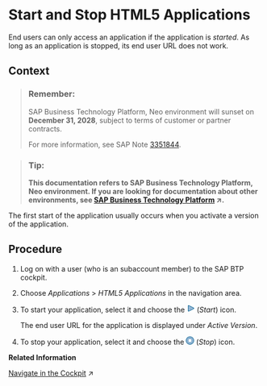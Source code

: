 <!-- loioa9d313dd047c41b18f04026354d82f0a -->

# Start and Stop HTML5 Applications

End users can only access an application if the application is *started*. As long as an application is stopped, its end user URL does not work.



## Context

> ### Remember:  
> SAP Business Technology Platform, Neo environment will sunset on **December 31, 2028**, subject to terms of customer or partner contracts.
> 
> For more information, see SAP Note [3351844](https://launchpad.support.sap.com/#/notes/3351844).

> ### Tip:  
> **This documentation refers to SAP Business Technology Platform, Neo environment. If you are looking for documentation about other environments, see [SAP Business Technology Platform](https://help.sap.com/viewer/65de2977205c403bbc107264b8eccf4b/Cloud/en-US/6a2c1ab5a31b4ed9a2ce17a5329e1dd8.html "SAP Business Technology Platform (SAP BTP) is an integrated offering comprised of four technology portfolios: database and data management, application development and integration, analytics, and intelligent technologies. The platform offers users the ability to turn data into business value, compose end-to-end business processes, and build and extend SAP applications quickly.") :arrow_upper_right:.**

The first start of the application usually occurs when you activate a version of the application.



## Procedure

1.  Log on with a user \(who is an subaccount member\) to the SAP BTP cockpit.

2.  Choose *Applications* \> *HTML5 Applications* in the navigation area.

3.  To start your application, select it and choose the ![Start](images/Start_633b04a.png) \(*Start*\) icon.

    The end user URL for the application is displayed under *Active Version*.

4.  To stop your application, select it and choose the ![Stop](images/Stop_301003d.png) \(*Stop*\) icon.


**Related Information**  


[Navigate in the Cockpit](https://help.sap.com/viewer/65de2977205c403bbc107264b8eccf4b/Cloud/en-US/0874895f1f78459f9517da55a11ffebd.html "Learn how to navigate to your global accounts and subaccounts in the SAP BTP cockpit.") :arrow_upper_right:

